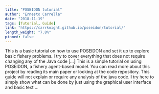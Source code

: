 ```yaml
---
title: "POSEIDON tutorial"
author: "Ernesto Carrella"
date: "2018-11-19"
tags: [Tutorial, Guide]
link: "https://carrknight.github.io/poseidon/tutorial/"
length_weight: "7.8%"
pinned: false
---
```


This is a basic tutorial on how to use POSEIDON and set it up to explore basic fishery problems. I try to cover everything that does not require changing any of the Java code [...] This is a simple tutorial on using POSEIDON, a fishery agent-based model.
You can read more about this project by reading its main paper or looking at the code repository. This guide will not explain or require any analysis of the java code. I try here to simply show what can be done by just using the graphical user interface and basic text ...
